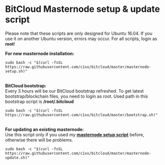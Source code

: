 # BitCloud Masternode setup & update script

Please note that these scripts are only designed for Ubuntu 16.04. If you use it on another Ubuntu version, errors may occur.
For all scripts, login as **root**!

**For new masternode installation:**

```
sudo bash -c "$(curl -fsSL https://raw.githubusercontent.com/c1xx/bitcloud/master/masternode-setup.sh)"
```
\
**BitCloud bootstrap:**\
Every 3 hours will be our BitCloud bootstrap refreshed. To get latest bootstrap/blockchain files, you need to login as root.
Used path in this bootstrap script is **/root/.bitcloud**

```
sudo bash -c "$(curl -fsSL https://raw.githubusercontent.com/c1xx/bitcloud/master/bootstrap.sh)"
```
\
**For updating an existing masternode:**\
Use this script only if you used my [**masternode setup script**](https://github.com/c1xx/bitcloud/blob/master/masternode-setup.sh) before, otherwise there will be problems.

```
sudo bash -c "$(curl -fsSL https://raw.githubusercontent.com/c1xx/bitcloud/master/masternode-update.sh)"
```
